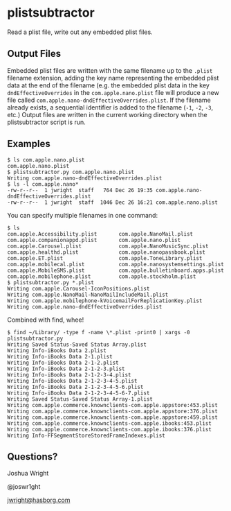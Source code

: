 # plistsubtractor
Read a plist file, write out any embedded plist files.

## Output Files
Embedded plist files are written with the same filename up to the ```.plist``` filename extension, adding the key name representing the embedded plist data at the end of the filename (e.g. the embedded plist data in the key ```dndEffectiveOverrides``` in the ```com.apple.nano.plist``` file will produce a new file called ```com.apple.nano-dndEffectiveOverrides.plist```.  If the filename already exists, a sequential identifier is added to the filename (```-1```, ```-2```, ```-3```, etc.)  Output files are written in the current working directory when the plistsubtractor script is run.

## Examples

```
$ ls com.apple.nano.plist
com.apple.nano.plist
$ plistsubtractor.py com.apple.nano.plist
Writing com.apple.nano-dndEffectiveOverrides.plist
$ ls -l com.apple.nano*
-rw-r--r--  1 jwright  staff   764 Dec 26 19:35 com.apple.nano-dndEffectiveOverrides.plist
-rw-r--r--  1 jwright  staff  1046 Dec 26 16:21 com.apple.nano.plist
```

You can specify multiple filenames in one command:

```
$ ls
com.apple.Accessibility.plist       com.apple.NanoMail.plist            com.apple.companionappd.plist       com.apple.nano.plist
com.apple.Carousel.plist            com.apple.NanoMusicSync.plist       com.apple.healthd.plist             com.apple.nanopassbook.plist
com.apple.ET.plist                  com.apple.ToneLibrary.plist         com.apple.mobilecal.plist           com.apple.nanosystemsettings.plist
com.apple.MobileSMS.plist           com.apple.bulletinboard.apps.plist  com.apple.mobilephone.plist         com.apple.stockholm.plist
$ plistsubtractor.py *.plist
Writing com.apple.Carousel-IconPositions.plist
Writing com.apple.NanoMail-NanoMailIncludeMail.plist
Writing com.apple.mobilephone-kVoicemailForReplicationKey.plist
Writing com.apple.nano-dndEffectiveOverrides.plist
```

Combined with find, whee!

```
$ find ~/Library/ -type f -name \*.plist -print0 | xargs -0 plistsubtractor.py
Writing Saved Status-Saved Status Array.plist
Writing Info-iBooks Data 2.plist
Writing Info-iBooks Data 2-1.plist
Writing Info-iBooks Data 2-1-2.plist
Writing Info-iBooks Data 2-1-2-3.plist
Writing Info-iBooks Data 2-1-2-3-4.plist
Writing Info-iBooks Data 2-1-2-3-4-5.plist
Writing Info-iBooks Data 2-1-2-3-4-5-6.plist
Writing Info-iBooks Data 2-1-2-3-4-5-6-7.plist
Writing Saved Status-Saved Status Array-1.plist
Writing com.apple.commerce.knownclients-com.apple.appstore:453.plist
Writing com.apple.commerce.knownclients-com.apple.appstore:376.plist
Writing com.apple.commerce.knownclients-com.apple.appstore:459.plist
Writing com.apple.commerce.knownclients-com.apple.ibooks:453.plist
Writing com.apple.commerce.knownclients-com.apple.ibooks:376.plist
Writing Info-FFSegmentStoreStoredFrameIndexes.plist
```

## Questions?

Joshua Wright

@joswr1ght

jwright@hasborg.com
